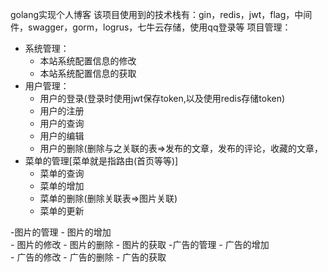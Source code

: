 golang实现个人博客
该项目使用到的技术栈有：gin，redis，jwt，flag，中间件，swagger，gorm，logrus，七牛云存储，使用qq登录等
项目管理：
  - 系统管理：
      - 本站系统配置信息的修改
      - 本站系统配置信息的获取
  - 用户管理：
      - 用户的登录(登录时使用jwt保存token,以及使用redis存储token)
      - 用户的注册
      - 用户的查询
      - 用户的编辑
      - 用户的删除(删除与之关联的表=>发布的文章，发布的评论，收藏的文章，
  - 菜单的管理[菜单就是指路由(首页等等)]
      - 菜单的查询
      - 菜单的增加
      - 菜单的删除(删除关联表=>图片关联)
      - 菜单的更新
   
  -图片的管理
      - 图片的增加  
      - 图片的修改
      - 图片的删除
      - 图片的获取
  -广告的管理 
     - 广告的增加  
     - 广告的修改
     - 广告的删除
     - 广告的获取
    
